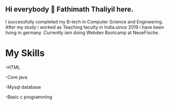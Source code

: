 ## Hi everybody 👋 Fathimath Thaliyil here.
 I successfully completed my B-tech in Computer Science and Engineering. After my study i worked as Teaching faculty in India.since 2019 i have been living in germany .Currently iam doing Webdev Bootcamp at NeueFische.
# My Skills
-HTML

-Core java 

-Mysql database

-Basic c programming


<!--**thaliyil/thaliyil** is a ✨ _special_ ✨ repository because its `README.md` (this file) appears on your GitHub profile.
()
Here are some ideas to get you started:

- 🔭 I’m currently working on ...
- 🌱 I’m currently learning ...
- 👯 I’m looking to collaborate on ...
- 🤔 I’m looking for help with ...
- 💬 Ask me about ...
- 📫 How to reach me: ...
- 😄 Pronouns: ...
- ⚡ Fun fact: ...
-->

